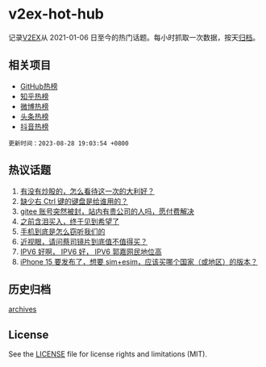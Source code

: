 # v2ex-hot-hub

 记录[V2EX](https://www.v2ex.com/)从 2021-01-06 日至今的热门话题。每小时抓取一次数据，按天[归档](archives)。
 
 ## 相关项目

- [GitHub热榜](https://github.com/snaildev/github-hot-hub)
- [知乎热榜](https://github.com/snaildev/zhihu-hot-hub)
- [微博热榜](https://github.com/snaildev/weibo-hot-hub)
- [头条热榜](https://github.com/snaildev/toutiao-hot-hub)
- [抖音热榜](https://github.com/snaildev/douyin-hot-hub)


 `更新时间：2023-08-28 19:03:54 +0800`

## 热议话题

1. [有没有炒股的，怎么看待这一次的大利好？](https://www.v2ex.com/t/968740)
1. [缺少右 Ctrl 键的键盘是给谁用的？](https://www.v2ex.com/t/968801)
1. [gitee 账号突然被封，站内有贵公司的人吗，愿付费解决](https://www.v2ex.com/t/968826)
1. [之前含泪买入，终于见到希望了](https://www.v2ex.com/t/968738)
1. [手机到底是怎么窃听我们的](https://www.v2ex.com/t/968739)
1. [近视眼，请问蔡司镜片到底值不值得买？](https://www.v2ex.com/t/968798)
1. [IPV6 好啊， IPV6 好， IPV6 郭嘉网民地位高](https://www.v2ex.com/t/968683)
1. [iPhone 15 要发布了，想要 sim+esim，应该买哪个国家（或地区）的版本？](https://www.v2ex.com/t/968699)

## 历史归档

[archives](archives)

## License

See the [LICENSE](LICENSE) file for license rights and limitations (MIT).

